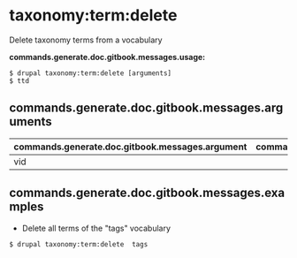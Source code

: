 # taxonomy:term:delete
Delete taxonomy terms from a vocabulary

**commands.generate.doc.gitbook.messages.usage:**
```
$ drupal taxonomy:term:delete [arguments]
$ ttd  
```

## commands.generate.doc.gitbook.messages.arguments
commands.generate.doc.gitbook.messages.argument | commands.generate.doc.gitbook.messages.details
---------|-------------
vid | 

## commands.generate.doc.gitbook.messages.examples
* Delete all terms of the "tags" vocabulary
```
$ drupal taxonomy:term:delete  tags

```
